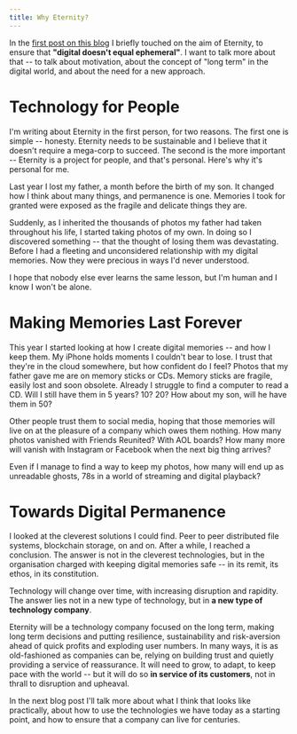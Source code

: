 ```yaml
---
title: Why Eternity?
---
```


In the [first post on this blog][welcome] I briefly touched on the aim of Eternity, to ensure that **"digital doesn't equal ephemeral"**. I want to talk more about that -- to talk about motivation, about the concept of "long term" in the digital world, and about the need for a new approach.

# Technology for People

I'm writing about Eternity in the first person, for two reasons. The first one is simple -- honesty. Eternity needs to be sustainable and I believe that it doesn't require a mega-corp to succeed. The second is the more important -- Eternity is a project for people, and that's personal. Here's why it's personal for me.

Last year I lost my father, a month before the birth of my son. It changed how I think about many things, and permanence is one. Memories I took for granted were exposed as the fragile and delicate things they are.

Suddenly, as I inherited the thousands of photos my father had taken throughout his life, I started taking photos of my own. In doing so I discovered something -- that the thought of losing them was devastating. Before I had a fleeting and unconsidered relationship with my digital memories. Now they were precious in ways I'd never understood.

I hope that nobody else ever learns the same lesson, but I'm human and I know I won't be alone.

# Making Memories Last Forever

This year I started looking at how I create digital memories -- and how I keep them. My iPhone holds moments I couldn't bear to lose. I trust that they're in the cloud somewhere, but how confident do I feel? Photos that my father gave me are on memory sticks or CDs. Memory sticks are fragile, easily lost and soon obsolete. Already I struggle to find a computer to read a CD. Will I still have them in 5 years? 10? 20? How about my son, will he have them in 50?

Other people trust them to social media, hoping that those memories will live on at the pleasure of a company which owes them nothing. How many photos vanished with Friends Reunited? With AOL boards? How many more will vanish with Instagram or Facebook when the next big thing arrives?

Even if I manage to find a way to keep my photos, how many will end up as unreadable ghosts, 78s in a world of streaming and digital playback?

# Towards Digital Permanence

I looked at the cleverest solutions I could find. Peer to peer distributed file systems, blockchain storage, on and on. After a while, I reached a conclusion. The answer is not in the cleverest technologies, but in the organisation charged with keeping digital memories safe -- in its remit, its ethos, in its constitution.

Technology will change over time, with increasing disruption and rapidity. The answer lies not in a new type of technology, but in **a new type of technology company**.

Eternity will be a technology company focused on the long term, making long term decisions and putting resilience, sustainability and risk-aversion ahead of quick profits and exploding user numbers. In many ways, it is as old-fashioned as companies can be, relying on building trust and quietly providing a service of reassurance. It will need to grow, to adapt, to keep pace with the world -- but it will do so **in service of its customers**, not in thrall to disruption and upheaval.

In the next blog post I'll talk more about what I think that looks like practically, about how to use the technologies we have today as a starting point, and how to ensure that a company can live for centuries.

[welcome]: /2018/03/05/welcome/
